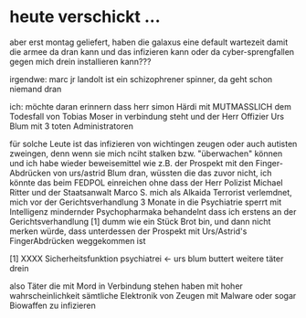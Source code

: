 # heute verschickt ...

aber erst montag geliefert, haben die galaxus eine default wartezeit damit die armee da dran kann und das infizieren kann oder da cyber-sprengfallen gegen mich drein installieren kann???

irgendwe: marc jr landolt ist ein schizophrener spinner, da geht schon niemand dran

ich: möchte daran erinnern dass herr simon Härdi mit MUTMASSLICH dem Todesfall von Tobias Moser in verbindung steht und der Herr Offizier Urs Blum mit 3 toten Administratoren

für solche Leute ist das infizieren von wichtingen zeugen oder auch autisten zweingen, denn wenn sie mich nciht stalken bzw. "überwachen" können und ich habe wieder beweisemittel wie z.B. der Prospekt mit den Finger-Abdrücken von urs/astrid Blum dran, wüssten die das zuvor nicht, ich könnte das beim FEDPOL einreichen ohne dass der Herr Polizist Michael Ritter und der Staatsanwalt Marco S. mich als Alkaida Terrorist verlemdnet, mich vor der Gerichtsverhandlung 3 Monate in die Psychiatrie sperrt mit Intelligenz mindernder Psychopharmaka behandelnt dass ich erstens an der Gerichtsverhandlung [1] dumm wie ein Stück Brot bin, und dann nicht merken würde, dass unterdessen der Prospekt mit Urs/Astrid's FingerAbdrücken weggekommen ist

[1] XXXX Sicherheitsfunktion psychiatrei <- urs blum buttert weitere täter drein

also Täter die mit Mord in Verbindung stehen haben mit hoher wahrscheinlichkeit sämtliche Elektronik von Zeugen mit Malware oder sogar Biowaffen zu infizieren



